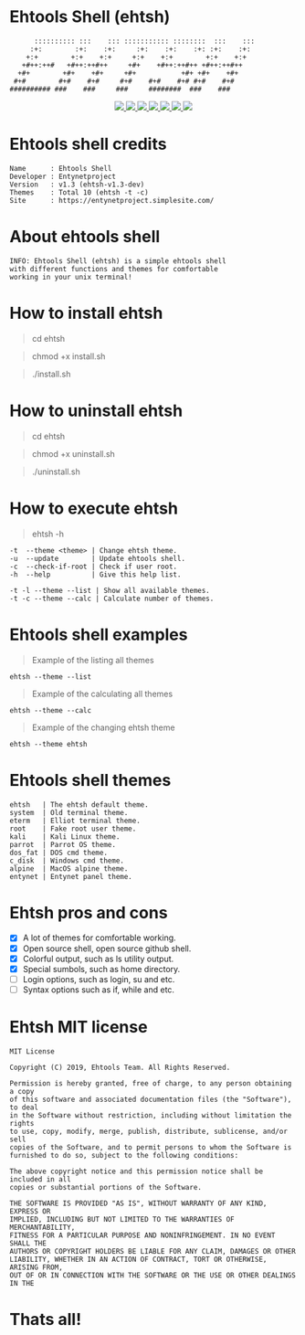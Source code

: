 # Ehtools Shell (ehtsh)

          :::::::::: :::    ::: ::::::::::: ::::::::  :::    ::: 
         :+:        :+:    :+:     :+:    :+:    :+: :+:    :+:  
        +:+        +:+    +:+     +:+    +:+        +:+    +:+   
       +#++:++#   +#++:++#++     +#+    +#++:++#++ +#++:++#++    
      +#+        +#+    +#+     +#+           +#+ +#+    +#+     
     #+#        #+#    #+#     #+#    #+#    #+# #+#    #+#      
    ########## ###    ###     ###     ########  ###    ###       
    
<p align="center">
  <a href="http://entynetproject.simplesite.com/">
    <img src="https://img.shields.io/badge/entynetproject-Ivan%20Nikolsky-blue.svg">
  </a>
  <a href="https://github.com/entynetproject/ehtsh/releases">
    <img src="https://img.shields.io/github/release/entynetproject/ehtsh.svg">
  </a>
  <a href="https://ru.m.wikipedia.org/wiki/сценарий-командной-строки">
    <img src="https://img.shields.io/badge/language-shell-green.svg">
 </a>
  <a href="https://github.com/entynetproject/ehtsh">
      <img src="https://img.shields.io/badge/themes-10-red.svg?maxAge=2592000">
 </a>
  <a href="https://github.com/entynetproject/ehtsh/issues?q=is%3Aissue+is%3Aclosed">
      <img src="https://img.shields.io/github/issues/entynetproject/ehtsh.svg">
  </a>
  <a href="https://github.com/entynetproject/ehtsh/wiki">
      <img src="https://img.shields.io/badge/wiki%20-ehtsh-lightgrey.svg">
 </a>
  <a href="https://mobile.twitter.com/ehtools">
    <img src="https://img.shields.io/badge/twitter-ehtools-blue.svg">
 </a>
</p>

# Ehtools shell credits

    Name      : Ehtools Shell
    Developer : Entynetproject
    Version   : v1.3 (ehtsh-v1.3-dev)
    Themes    : Total 10 (ehtsh -t -c)
    Site      : https://entynetproject.simplesite.com/

# About ehtools shell

    INFO: Ehtools Shell (ehtsh) is a simple ehtools shell
    with different functions and themes for comfortable
    working in your unix terminal!

# How to install ehtsh

> cd ehtsh

> chmod +x install.sh

> ./install.sh

# How to uninstall ehtsh

> cd ehtsh

> chmod +x uninstall.sh

> ./uninstall.sh

# How to execute ehtsh

> ehtsh -h

    -t  --theme <theme> | Change ehtsh theme.
    -u  --update        | Update ehtools shell.
    -c  --check-if-root | Check if user root.
    -h  --help          | Give this help list.
    
    -t -l --theme --list | Show all available themes.
    -t -c --theme --calc | Calculate number of themes.

# Ehtools shell examples

> Example of the listing all themes

    ehtsh --theme --list
    
> Example of the calculating all themes

    ehtsh --theme --calc

> Example of the changing ehtsh theme

    ehtsh --theme ehtsh

# Ehtools shell themes

    ehtsh   | The ehtsh default theme.
    system  | Old terminal theme.
    eterm   | Elliot terminal theme.
    root    | Fake root user theme.
    kali    | Kali Linux theme.
    parrot  | Parrot OS theme.
    dos_fat | DOS cmd theme.
    c_disk  | Windows cmd theme.
    alpine  | MacOS alpine theme.
    entynet | Entynet panel theme.

# Ehtsh pros and cons

- [x] A lot of themes for comfortable working.
- [x] Open source shell, open source github shell.
- [x] Colorful output, such as ls utility output.
- [x] Special sumbols, such as home directory.
- [ ] Login options, such as login, su and etc.
- [ ] Syntax options such as if, while and etc.
 
# Ehtsh MIT license
 
    MIT License

    Copyright (C) 2019, Ehtools Team. All Rights Reserved.

    Permission is hereby granted, free of charge, to any person obtaining a copy
    of this software and associated documentation files (the "Software"), to deal
    in the Software without restriction, including without limitation the rights
    to use, copy, modify, merge, publish, distribute, sublicense, and/or sell
    copies of the Software, and to permit persons to whom the Software is
    furnished to do so, subject to the following conditions:

    The above copyright notice and this permission notice shall be included in all
    copies or substantial portions of the Software.
    
    THE SOFTWARE IS PROVIDED "AS IS", WITHOUT WARRANTY OF ANY KIND, EXPRESS OR
    IMPLIED, INCLUDING BUT NOT LIMITED TO THE WARRANTIES OF MERCHANTABILITY,
    FITNESS FOR A PARTICULAR PURPOSE AND NONINFRINGEMENT. IN NO EVENT SHALL THE
    AUTHORS OR COPYRIGHT HOLDERS BE LIABLE FOR ANY CLAIM, DAMAGES OR OTHER
    LIABILITY, WHETHER IN AN ACTION OF CONTRACT, TORT OR OTHERWISE, ARISING FROM,
    OUT OF OR IN CONNECTION WITH THE SOFTWARE OR THE USE OR OTHER DEALINGS IN THE
 
 # Thats all!
    
